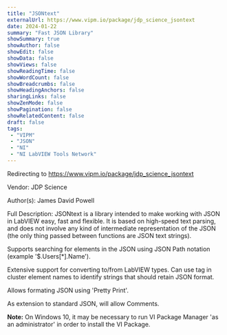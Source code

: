 ```yaml
---
title: "JSONtext"
externalUrl: https://www.vipm.io/package/jdp_science_jsontext
date: 2024-01-22
summary: "Fast JSON Library"
showSummary: true
showAuthor: false
showEdit: false
showData: false
showViews: false
showReadingTime: false
showWordCount: false
showBreadcrumbs: false
showHeadingAnchors: false
sharingLinks: false
showZenMode: false
showPagination: false
showRelatedContent: false
draft: false
tags:
 - "VIPM"
 - "JSON"
 - "NI"
 - "NI LabVIEW Tools Network"
---
```


Redirecting to https://www.vipm.io/package/jdp_science_jsontext

Vendor: JDP Science

Author(s): James David Powell
 
Full Description:
JSONtext is a library intended to make working with JSON in LabVIEW easy, fast and flexible.  It is based on high-speed text parsing, and does not involve any kind of intermediate representation of the JSON (the only thing passed between functions are JSON text strings).  

Supports searching for elements in the JSON using JSON Path notation (example '$.Users[*].Name').  

Extensive support for converting to/from LabVIEW types.  Can use <JSON> tag in cluster element names to identify strings that should retain JSON format.  

Allows formating JSON using 'Pretty Print'.

As extension to standard JSON, will allow Comments.  

**Note:** On Windows 10, it may be necessary to run VI Package Manager 'as an administrator' in order to install the VI Package.